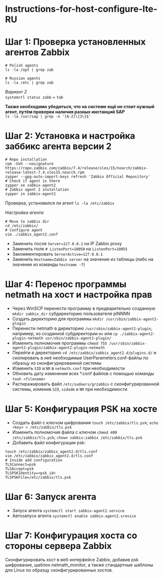 # Instructions-for-host-configure-Ite-RU

# Шаг 1: Проверка установленных агентов Zabbix
```
# Polish agents
ls -la /opt | grep zab

# Russian agents
ls -la /etc | grep zab
```
_Вариант 2_<br>
`systemctl status zabb` + `tab`

<strong>Также необходимо убедиться, что на системе ещё не стоит нужный агент, путём проверки наличия разных инстанций SAP</strong><br>
`ls -la /usr/sap | grep -o '[A-Z]\{3\}$'`

# Шаг 2: Установка и настройка заббикс агента версии 2
```
# Repo installation
rpm -Uvh --nosignature https://repo.zabbix.com/zabbix/7.4/release/sles/15/noarch/zabbix-release-latest-7.4.sles15.noarch.rpm
zypper --gpg-auto-import-keys refresh 'Zabbix Official Repository'
# Check if agent is there 
zypper se zabbix-agent2
# Zabbix agent 2 installation
zypper in zabbix-agent2
```
Проверка, установился ли агент `ls -la /etc/zabbix`

_Настройка агента_
```
# Move to zabbix dir
cd /etc/zabbix/
# Configure agent
vim ./zabbix_agent2.conf
```
- Заменить после `Server=127.0.0.1` на IP Zabbix proxy
- Заменить поле `# ListenPort=10050` на `ListenPort=10055`
- Закомментировать `ServerActive=127.0.0.1`
- Заменить `Hostname=Zabbix server` на значение из таблицы (либо на значение из команды `hostname -f`)

# Шаг 4: Перенос программы netmath на хост и настройка прав
- Через WinSCP перенести программу в предварительно созданную `mkdir zabbix_dir` субдиректорию пользователя plNNNN
- Создать директорию для программы `mkdir /usr/sbin/zabbix-agent2-plugin`
- Перенести netmath в директорию `/usr/sbin/zabbix-agent2-plugin`, например, из созданной субдиректории `mv` или `cp ./zabbix-agent2-plugin-netmath usr/sbin/zabbix-agent2-plugin/`
- Изменить полномочия программы `chmod 755 /usr/sbin/zabbix-agent2-plugin/zabbix-agent2-plugin-netmath`
- Перейти в директорию `cd /etc/zabbix/zabbix_agent2.d/plugins.d/` и скопировать в неё необходимые UserParameters.conf-файлы по образцу из сконфигурированной системы
- Изменить `SID` и `NR` в `netmath.conf` при необходимости
- Обновить дату изменения всех *.conf файлов с помощью команды `touh <filename>`
- Растиражировать файл `/etc/sudoers/grzabbix` с сконфигурированной системы, изменив `SID`, `sidadm` и `NR` при необходимости

# Шаг 5: Конфигурация PSK на хосте
- Создать файл с ключом шифрования `touch /etc/zabbix/tls.psk`; `echo <key> > /etc/zabbix/tls.psk`
- Изменить полномочия файла с ключом `chmod 400 /etc/zabbix/tls.psk`; `chown zabbix:zabbix /etc/zabbix/tls.psk`
- Добавить файл конфигурации psk:
```
touch /etc/zabbix/zabbix_agent2.d/tls.conf
vim /etc/zabbix/zabbix_agent2.d/tls.conf
# Inside add configuration
TLSConnect=psk
TLSAccept=psk
TLSPSKIdentity=<psk_id>
TLSPSKFile=/etc/zabbix/tls.psk 
```

# Шаг 6: Запуск агента
- Запуск агента `systemctl start zabbix-agent2.service`
- Автозапуск агента `systemctl enable zabbix-agent2.srevice`

# Шаг 7: Конфигурация хоста со стороны сервера Zabbix
Сконфигурировать хост в веб-интерфейсе Zabbix, добавив psk шифрование, шаблон netmath_monitor, а также стандартные шаблоны для Linux по образцу сконфигурированных хостов.
